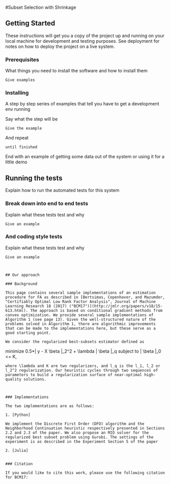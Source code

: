 #Subset Selection with Shrinkage

## Getting Started

These instructions will get you a copy of the project up and running on your local machine for development and testing purposes. See deployment for notes on how to deploy the project on a live system.

### Prerequisites

What things you need to install the software and how to install them

```
Give examples
```

### Installing

A step by step series of examples that tell you have to get a development env running

Say what the step will be

```
Give the example
```

And repeat

```
until finished
```

End with an example of getting some data out of the system or using it for a little demo

## Running the tests

Explain how to run the automated tests for this system

### Break down into end to end tests

Explain what these tests test and why

```
Give an example
```

### And coding style tests

Explain what these tests test and why

```
Give an example



## Our approach

### Background

This page contains several sample implementations of an estimation procedure for FA as described in [Bertsimas, Copenhaver, and Mazumder, "Certifiably Optimal Low Rank Factor Analysis", Journal of Machine Learning Research 18 (2017) ("BCM17")](http://jmlr.org/papers/v18/15-613.html). The approach is based on conditional gradient methods from convex optimization. We provide several sample implementations of Algorithm 1 (see page 13). Given the well-structured nature of the problems solved in Algorithm 1, there are algorithmic improvements that can be made to the implementations here, but these serve as a good starting point.

We consider the regularized best-subsets estimator defined as 
```
minimize	0.5*\| y - X \beta \|_2^2 + \lambda \| \beta \|_q
subject to \| \beta \|_0  <= K,
```
where \lambda and K are two regularizers, and l_q is the l_1, l_2 or l_2^2 regularization. Our heuristic cycles through two sequences of parameters to build a regularization surface of near-optimal high-quality solutions.



### Implementations

The two implementations are as follows:

1. [Python]

We implement the Discrete First Order (DFO) algorithm and the Neighborhood Continuation heuristic respectively presented in Sections 2.2 and 2.3 of the paper. We also propose an MIO solver for the regularized best subset problem using Gurobi. The settings of the experiment is as described in the Experiment Section 5 of the paper

2. [Julia]


### Citation

If you would like to cite this work, please use the following citation for BCM17:

```
